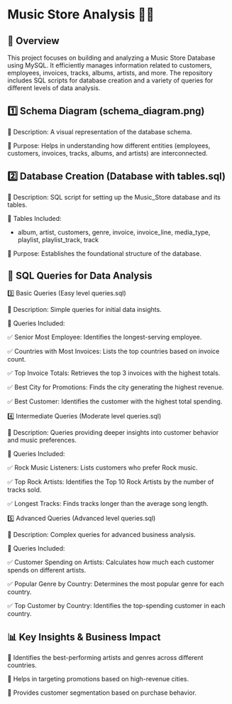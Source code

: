 # Music Store Analysis 🎵💽

## 📌 Overview

This project focuses on building and analyzing a Music Store Database using MySQL. It efficiently manages information related to customers, employees, invoices, tracks, albums, artists, and more. The repository includes SQL scripts for database creation and a variety of queries for different levels of data analysis.

## 1️⃣ Schema Diagram (schema_diagram.png)

📌 Description: A visual representation of the database schema.

📌 Purpose: Helps in understanding how different entities (employees, customers, invoices, tracks, albums, and 
     artists) are interconnected.

## 2️⃣ Database Creation (Database with tables.sql)

📌 Description: SQL script for setting up the Music_Store database and its tables.

📌 Tables Included:

* album, artist, customers, genre, invoice, invoice_line, media_type, playlist, playlist_track, track
  
📌 Purpose: Establishes the foundational structure of the database.

## 📝 SQL Queries for Data Analysis

3️⃣ Basic Queries (Easy level queries.sql)

📌 Description: Simple queries for initial data insights.

📌 Queries Included:

✅ Senior Most Employee: Identifies the longest-serving employee.

✅ Countries with Most Invoices: Lists the top countries based on invoice count.

✅ Top Invoice Totals: Retrieves the top 3 invoices with the highest totals.

✅ Best City for Promotions: Finds the city generating the highest revenue.

✅ Best Customer: Identifies the customer with the highest total spending.

4️⃣ Intermediate Queries (Moderate level queries.sql)

📌 Description: Queries providing deeper insights into customer behavior and music preferences.

📌 Queries Included:

✅ Rock Music Listeners: Lists customers who prefer Rock music.

✅ Top Rock Artists: Identifies the Top 10 Rock Artists by the number of tracks sold.

✅ Longest Tracks: Finds tracks longer than the average song length.

5️⃣ Advanced Queries (Advanced level queries.sql)

📌 Description: Complex queries for advanced business analysis.

📌 Queries Included:

✅ Customer Spending on Artists: Calculates how much each customer spends on different artists.

✅ Popular Genre by Country: Determines the most popular genre for each country.

✅ Top Customer by Country: Identifies the top-spending customer in each country.

## 📊 Key Insights & Business Impact

🎯 Identifies the best-performing artists and genres across different countries.

🎯 Helps in targeting promotions based on high-revenue cities.

🎯 Provides customer segmentation based on purchase behavior.







